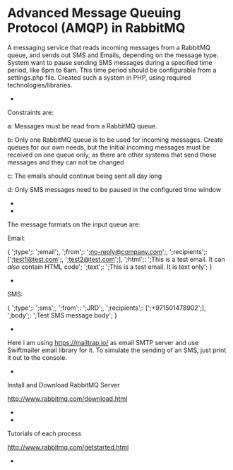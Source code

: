 # Advanced Message Queuing Protocol (AMQP) in RabbitMQ

A messaging service that reads incoming messages from a RabbitMQ queue, and sends out SMS and Emails, depending on the message type. System want to pause sending SMS messages during a specified time period, like 6pm to 6am. This time period should be configurable from a settings.php file. Created such a system in PHP, using required technologies/libraries.

- 
Constraints are:
  
a: Messages must be read from a RabbitMQ queue.
  
b: Only one RabbitMQ queue is to be used for incoming messages. Create queues for our own needs, but the initial incoming messages must be received on one queue only, as there are other systems that send those messages and they can not be changed
  
c: The emails should continue being sent all day long
  
d: Only SMS messages need to be paused in the configured time window

- 

- 

The message formats on the input queue are:

Email:

{
  ';type';: ';email';,
  ';from';: ';no-reply@company.com';,
  ';recipients';: [';test1@test.com';, ';test2@test.com';],
  ';html';: ';This is a test email. It can <i>also</i> contain HTML code';
  ';text';: ';This is a test email. It is text only';
}

- 

SMS:

{
  ';type';: ';sms';,
  ';from';: ';JRD';,
  ';recipients';: [';+971501478902';],
  ';body';: ';Test SMS message body';
}

-

Here i am using https://mailtrap.io/ as email SMTP server and use Swiftmailer email library for it. To simulate the sending of an SMS, just print it out to the console.

-

Install and Download RabbitMQ Server

http://www.rabbitmq.com/download.html

-

-

Tutorials of each process

http://www.rabbitmq.com/getstarted.html

-


